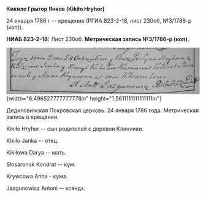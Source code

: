 **Кикило Грыгор Янков (Kikiło Hryhor)**

24 января 1786 г -- крещение (РГИА 823-2-18, лист 230об, №3/1786-р
(коп)).

**НИАБ 823-2-18:** Лист 230об. **Метрическая запись №3/1786-р (коп).**

![](./media/0a70adbbae77d2d0e3fd998416106f4f7edaf0f3.png){width="6.496527777777778in"
height="1.5611111111111111in"}

Дедиловичская Покровская церковь. 24 января 1786 года. Метрическая
запись о крещении.

Kikiło Hryhor -- сын родителей с деревни Клинники.

Kikiło Janka -- отец.

Kikiłowa Darya -- мать.

Słosaronok Kondrat -- кум.

Krywcowa Anna - кума.

Jazgunowicz Antoni -- ксёндз.

